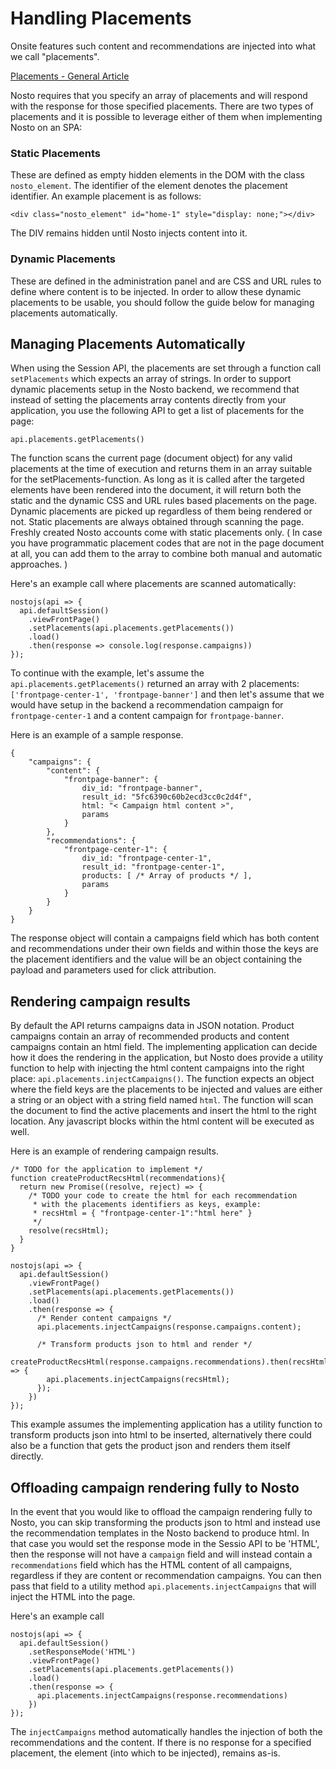 # Handling Placements

Onsite features such content and recommendations are injected into what we call "placements".

[Placements - General Article](https://help.nosto.com/en/articles/1883767-placements-general-article)

Nosto requires that you specify an array of placements and will respond with the response for those specified placements. There are two types of placements and it is possible to leverage either of them when implementing Nosto on an SPA:

### Static Placements

These are defined as empty hidden elements in the DOM with the class `nosto_element`. The identifier of the element denotes the placement identifier. An example placement is as follows:

```
<div class="nosto_element" id="home-1" style="display: none;"></div>
```

The DIV remains hidden until Nosto injects content into it.

### Dynamic Placements

These are defined in the administration panel and are CSS and URL rules to define where content is to be injected. In order to allow these dynamic placements to be usable, you should follow the guide below for managing placements automatically.

## Managing Placements Automatically

When using the Session API, the placements are set through a function call `setPlacements` which expects an array of strings. In order to support dynamic placements setup in the Nosto backend, we recommend that instead of setting the placements array contents directly from your application, you use the following API to get a list of placements for the page:

```
api.placements.getPlacements()
```
The function scans the current page (document object) for any valid placements at the time of execution and returns them in an array suitable for the setPlacements-function. As long as it is called after the targeted elements have been rendered into the document, it will return both the static and the dynamic CSS and URL rules based placements on the page. Dynamic placements are picked up regardless of them being rendered or not. Static placements are always obtained through scanning the page. Freshly created Nosto accounts come with static placements only. ( In case you have programmatic placement codes that are not in the page document at all, you can add them to the array to combine both manual and automatic approaches. )

Here's an example call where placements are scanned automatically:

```
nostojs(api => {
  api.defaultSession()
    .viewFrontPage()
    .setPlacements(api.placements.getPlacements())
    .load()
    .then(response => console.log(response.campaigns))
});
```

To continue with the example, let's assume the `api.placements.getPlacements()` returned an array with 2 placements:` ['frontpage-center-1', 'frontpage-banner']` and then let's assume that we would have setup in the backend a recommendation campaign for `frontpage-center-1` and a content campaign for `frontpage-banner`.&#x20;

Here is an example of a sample response.

```
{ 
    "campaigns": {
        "content": {
            "frontpage-banner": {
                div_id: "frontpage-banner",
                result_id: "5fc6390c60b2ecd3cc0c2d4f",
                html: "< Campaign html content >",
                params
            }
        },
        "recommendations": {
            "frontpage-center-1": {
                div_id: "frontpage-center-1",
                result_id: "frontpage-center-1",
                products: [ /* Array of products */ ],
                params
            }
        }
    }
}
```

The response object will contain a campaigns field which has both content and recommendations under their own fields and within those the keys are the placement identifiers and the value will be an object containing the payload and parameters used for click attribution.&#x20;

## Rendering campaign results

By default the API returns campaigns data in JSON notation. Product campaigns contain an array of recommended products and content campaigns contain an html field. The implementing application can decide how it does the rendering in the application, but Nosto does provide a utility function to help with injecting the html content campaigns into the right place: `api.placements.injectCampaigns()`. The function expects an object where the field keys are the placements to be injected and values are either a string or an object with a string field named `html`. The function will scan the document to find the active placements and insert the html to the right location. Any javascript blocks within the html content will be executed as well.

Here is an example of rendering campaign results.&#x20;

```
/* TODO for the application to implement */
function createProductRecsHtml(recommendations){
  return new Promise((resolve, reject) => {
    /* TODO your code to create the html for each recommendation 
     * with the placements identifiers as keys, example:
     * recsHtml = { "frontpage-center-1":"html here" }
     */ 
    resolve(recsHtml);
  }
}

nostojs(api => {
  api.defaultSession()
    .viewFrontPage()
    .setPlacements(api.placements.getPlacements())
    .load()
    .then(response => { 
      /* Render content campaigns */ 
      api.placements.injectCampaigns(response.campaigns.content);
      
      /* Transform products json to html and render */
      createProductRecsHtml(response.campaigns.recommendations).then(recsHtml => {
        api.placements.injectCampaigns(recsHtml);  
      });
    })
});
```

This example assumes the implementing application has a utility function to transform products json into html to be inserted, alternatively there could also be a function that gets the product json and renders them itself directly.

## Offloading campaign rendering fully to Nosto&#x20;

In the event that you would like to offload the campaign rendering fully to Nosto, you can skip transforming the products json to html and instead use the recommendation templates in the Nosto backend to produce html. In that case you would set the response mode in the Sessio API to be 'HTML', then the response will not have a `campaign` field and will instead contain a `recommendations` field which has the HTML content of all campaigns, regardless if they are content or recommendation campaigns. You can then pass that field to a utility method `api.placements.injectCampaigns` that will inject the HTML into the page.

Here's an example call

```
nostojs(api => {
  api.defaultSession()
    .setResponseMode('HTML')
    .viewFrontPage()
    .setPlacements(api.placements.getPlacements())
    .load()
    .then(response => {
      api.placements.injectCampaigns(response.recommendations)
    })
});
```

The `injectCampaigns` method automatically handles the injection of both the recommendations and the content. If there is no response for a specified placement, the element (into which to be injected), remains as-is.
